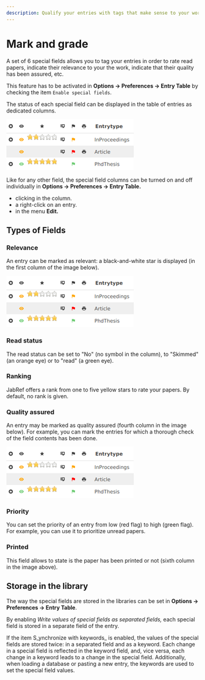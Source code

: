 ```yaml
---
description: Qualify your entries with tags that make sense to your work.
---
```


# Mark and grade

A set of 6 special fields allows you to tag your entries in order to rate read papers, indicate their relevance to your the work, indicate that their quality has been assured, etc.

This feature has to be activated in **Options → Preferences → Entry Table** by checking the item `Enable special fields`.

The status of each special field can be displayed in the table of entries as dedicated columns.

![Six special fields can be displayed in the table of entries](../.gitbook/assets/specialfields-6columns-5.2.png)

Like for any other field, the special field columns can be turned on and off individually in **Options → Preferences → Entry Table.**



* clicking in the column. 
* a right-click on an entry.
* in the menu **Edit.**

## Types of Fields

### Relevance

An entry can be marked as relevant: a black-and-white star is displayed \(in the first column of the image below\).

![](../.gitbook/assets/specialfields-6columns-5.2.png)

### Read status

The read status can be set to "No" \(no symbol in the column\), to "Skimmed" \(an orange eye\) or to "read" \(a green eye\).

### Ranking

JabRef offers a rank from one to five yellow stars to rate your papers. By default, no rank is given.

### Quality assured

An entry may be marked as quality assured \(fourth column in the image below\). For example, you can mark the entries for which a thorough check of the field contents has been done.

![](../.gitbook/assets/specialfields-6columns-5.2.png)

### Priority

You can set the priority of an entry from low \(red flag\) to high \(green flag\). For example, you can use it to prioritize unread papers.

### Printed

This field allows to state is the paper has been printed or not \(sixth column in the image above\).

## Storage in the library

The way the special fields are stored in the libraries can be set in **Options → Preferences → Entry Table**.​

By enabling _Write values of special fields as separated fields,_ each special field is stored in a separate field of the entry.

If the item S_ynchronize with keywords_ is enabled, the values of the special fields are stored twice: in a separated field and as a keyword. Each change in a special field is reflected in the keyword field, and, vice versa, each change in a keyword leads to a change in the special field. Additionally, when loading a database or pasting a new entry, the keywords are used to set the special field values.



 

